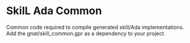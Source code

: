 SkilL Ada Common
================

Common code required to compile generated skill/Ada implementations.
Add the gnat/skill_common.gpr as a dependency to your project.

